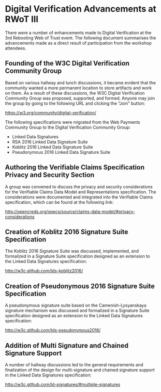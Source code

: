 # Digital Verification Advancements at RWoT III

There were a number of enhancements made to Digital Verification at the
3rd Rebooting Web of Trust event. The following document summarises the
advancements made as a direct result of participation from the workshop
attendees.

## Founding of the W3C Digital Verification Community Group

Based on various hallway and lunch discussions, it became evident that
the community wanted a more permanent location to store artifacts and
work on them. As a result of these discussions, the W3C Digital Verification
Community Group was proposed, supported, and formed. Anyone may join the
group by going to the following URL and clicking the "Join" button:

https://w3.org/community/digital-verification/

The following specifications were migrated from the Web Payments Community
Group to the Digital Verification Community Group:

  * Linked Data Signatures
  * RSA 2016 Linked Data Signature Suite
  * Koblitz 2016 Linked Data Signature Suite
  * Pseudonymous 2016 Linked Data Signature Suite

## Authoring the Verifiable Claims Specification Privacy and Security Section

A group was convened to discuss the privacy and security considerations
for the Verifiable Claims Data Model and Representations specification.
The considerations were documented and integrated into the Verifiable Claims
specification, which can be found at the following link:

http://opencreds.org/specs/source/claims-data-model/#privacy-considerations

## Creation of Koblitz 2016 Signature Suite Specification

The Koblitz 2016 Signature Suite was discussed, implemented, and formalized
in a Signature Suite specification designed as an extension to the
Linked Data Signatures specification:

http://w3c.github.com/lds-koblitz2016/

## Creation of Pseudonymous 2016 Signature Suite Specification

A pseudonymous signature suite based on the Camenish-Lysyanskaya signature
mechanism was discussed and formalized in a Signature Suite specification
designed as an extension to the Linked Data Signatures specification:

http://w3c.github.com/lds-pseudonymous2016/

## Addition of Multi Signature and Chained Signature Support

A number of hallway discussions led to the general requirements and
finalization of the design for multi-signature and chained signature
support in the Linked Data Signatures specification:

http://w3c.github.com/ld-signatures/#multiple-signatures

